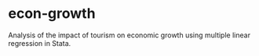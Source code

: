 # econ-growth

Analysis of the impact of tourism on economic growth using multiple linear regression in Stata.
